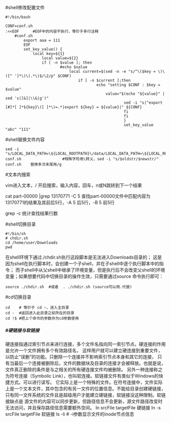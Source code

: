 #shell修改配置文件

```shell
#!/bin/bash

CONF=conf.sh    
:<<EOF      #EOF中的内容不执行，等价于多行注释
	#conf.sh
		export aaa = 111
		EOF
		set_key_value() {                                                             
		    local key=${1}                                                           
		        local value=${2}  
			    if [ -n $value ]; then   
			            #echo $value    
				            local current=$(sed -n -e "s/^\($key = \)\([^ ']*\)\(.*\)$/\2/p" $CONF)            
					            if [ -n $current ];then 
						                echo "setting $CONF : $key = $value"
								            value="$(echo "${value}" | sed 's|[&]|\\&|g')"
									                sed -i "s|^export [#]*[ ]*${key}\([ ]*\)=.*|export ${key} = ${value}|" ${CONF} 
											        fi      
												    fi          
												    }                                                                                                  
												    set_key_value "abc" "111"                                         

```

#shell替换文件内容

```shell
sed -i "s/LOCAL_DATA_PATH=\${LOCAL_ROOTPATH}\/data/LOCAL_DATA_PATH=\${LOCAL_ROOTPATH}\/data\/dr/" conf.sh                  #特殊字符用\转义，sed -i "s/$oldstr/$newstr/" conf.sh    替换多次末尾用/g
```

#文本内搜索

vim进入文本，/ 开启搜索，输入内容，回车，n或N跳转到下一个结果

cat part-00000 |grep 13170771 -C 5   查找part-00000文件中匹配内容为13170771的结果及其前后5行，-A 5 后5行，-B 5 前5行

grep -c 统计查找结果行数

#shell切换目录

```shell
#!/bin/sh  
# chdir.sh
cd /home/user/Downloads  
pwd  
```

在shell环境下通过./chdir.sh执行这段脚本是无法进入Downloads目录的； 这是因为shell在执行脚本时，会创建一个子shell，并在子shell中逐个执行脚本中的指令； 而子shell中从父shell中继承了环境变量，但是执行后不会改变父shell的环境变量；如果想要代码中切换目录的操作生效，只需要通过source 命令执行即可：

```shell
source ./chdir.sh  #或者  . ./chdir.sh (source可以用.代替)
```

#cd切换目录

```shell
cd    # 等价于 cd ~，进入主目录
cd -  #返回进入此目录之前所在的目录
cd !$ #把上个命令的参数作为cd参数使用
```

##### #硬链接与软链接

​    硬连接指通过索引节点来进行连接，多个文件名指向同一索引节点。硬连接的作用是允许一个文件拥有多个有效路径名，
这样用户就可以建立硬连接到重要文件，以防止“误删”的功能。只删除一个连接并不影响索引节点本身和其它的连接，
只有当最后一个连接被删除后，文件的数据块及目录的连接才会被释放。也就是说，
文件真正删除的条件是与之相关的所有硬连接文件均被删除。
​    另外一种连接称之为符号连接（Symbolic Link），也叫软连接。软链接文件有类似于Windows的快捷方式。可以进行读写。
它实际上是一个特殊的文件。在符号连接中，文件实际上是一个文本文件，其中包含的有另一文件的位置信息。
​    不能给目录创建硬链接，只有同一文件系统的文件且是超级用户才能建立硬链接，软链接没这种限制。软链接缺点是
源文件的内容可以同步更新，但路径信息不会更新，源文件路径改变时无法访问，并且保存路径信息需要额外空间。
ln srcFile targetFile  硬链接
ln -s srcFile targetFile  软链接
 ls -li     # -i参数显示文件的inode节点信息